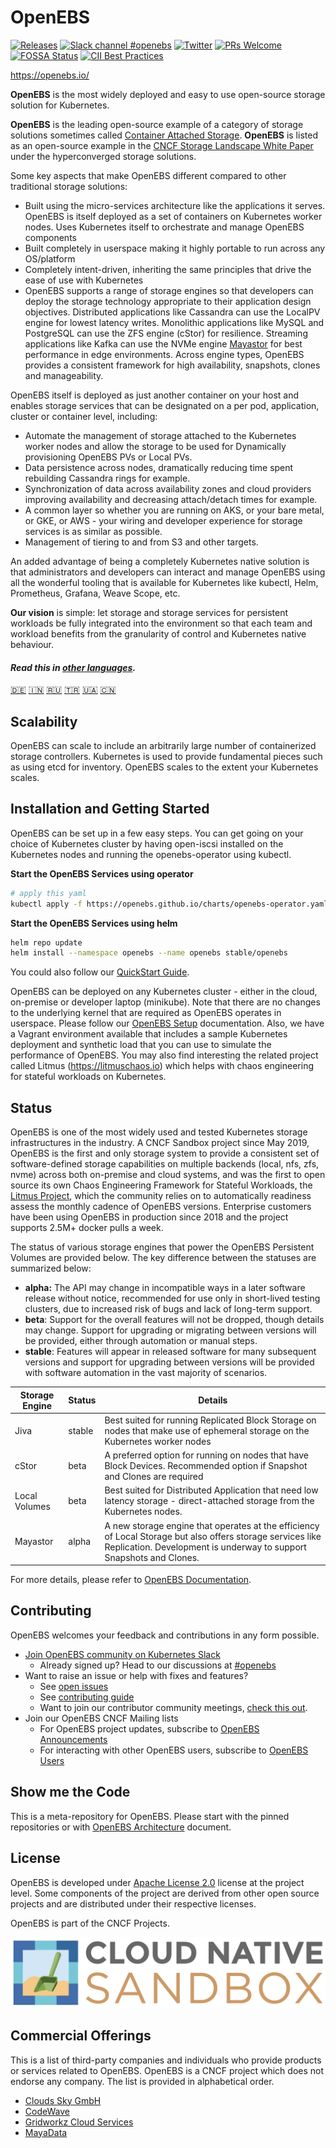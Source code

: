 # OpenEBS

[![Releases](https://img.shields.io/github/release/openebs/openebs/all.svg?style=flat-square)](https://github.com/openebs/openebs/releases)
[![Slack channel #openebs](https://img.shields.io/badge/slack-openebs-brightgreen.svg?logo=slack)](https://kubernetes.slack.com/messages/openebs)
[![Twitter](https://img.shields.io/twitter/follow/openebs.svg?style=social&label=Follow)](https://twitter.com/intent/follow?screen_name=openebs)
[![PRs Welcome](https://img.shields.io/badge/PRs-welcome-brightgreen.svg?style=flat-square)](https://github.com/openebs/openebs/blob/master/CONTRIBUTING.md)
[![FOSSA Status](https://app.fossa.com/api/projects/git%2Bgithub.com%2Fopenebs%2Fopenebs.svg?type=shield)](https://app.fossa.com/projects/git%2Bgithub.com%2Fopenebs%2Fopenebs?ref=badge_shield)
[![CII Best Practices](https://bestpractices.coreinfrastructure.org/projects/1754/badge)](https://bestpractices.coreinfrastructure.org/projects/1754)

https://openebs.io/

**OpenEBS** is the most widely deployed and easy to use open-source storage solution for Kubernetes.

**OpenEBS** is the leading open-source example of a category of storage solutions sometimes called [Container Attached Storage](https://www.cncf.io/blog/2018/04/19/container-attached-storage-a-primer/). **OpenEBS** is listed as an open-source example in the [CNCF Storage Landscape White Paper](https://github.com/cncf/sig-storage/blob/master/CNCF%20Storage%20Landscape%20-%20White%20Paper.pdf) under the hyperconverged storage solutions.

Some key aspects that make OpenEBS different compared to other traditional storage solutions:

- Built using the micro-services architecture like the applications it serves. OpenEBS is itself deployed as a set of containers on Kubernetes worker nodes. Uses Kubernetes itself to orchestrate and manage OpenEBS components
- Built completely in userspace making it highly portable to run across any OS/platform
- Completely intent-driven, inheriting the same principles that drive the ease of use with Kubernetes
- OpenEBS supports a range of storage engines so that developers can deploy the storage technology appropriate to their application design objectives. Distributed applications like Cassandra can use the LocalPV engine for lowest latency writes. Monolithic applications like MySQL and PostgreSQL can use the ZFS engine (cStor) for resilience. Streaming applications like Kafka can use the NVMe engine [Mayastor](https://github.com/openebs/Mayastor) for best performance in edge environments. Across engine types, OpenEBS provides a consistent framework for high availability, snapshots, clones and manageability.

OpenEBS itself is deployed as just another container on your host and enables storage services that can be designated on a per pod, application, cluster or container level, including:

- Automate the management of storage attached to the Kubernetes worker nodes and allow the storage to be used for Dynamically provisioning OpenEBS PVs or Local PVs.
- Data persistence across nodes, dramatically reducing time spent rebuilding Cassandra rings for example.
- Synchronization of data across availability zones and cloud providers improving availability and decreasing attach/detach times for example.
- A common layer so whether you are running on AKS, or your bare metal, or GKE, or AWS - your wiring and developer experience for storage services is as similar as possible.
- Management of tiering to and from S3 and other targets.

An added advantage of being a completely Kubernetes native solution is that administrators and developers can interact and manage OpenEBS using all the wonderful tooling that is available for Kubernetes like kubectl, Helm, Prometheus, Grafana, Weave Scope, etc.

**Our vision** is simple: let storage and storage services for persistent workloads be fully integrated into the environment so that each team and workload benefits from the granularity of control and Kubernetes native behaviour.

#### _Read this in [other languages](translations/TRANSLATIONS.md)._

[🇩🇪](translations/README.de.md)
[🇮🇳](translations/README.hi.md)
[🇷🇺](translations/README.ru.md)
[🇹🇷](translations/README.tr.md)
[🇺🇦](translations/README.ua.md)
[🇨🇳](translations/README.zh.md)

## Scalability

OpenEBS can scale to include an arbitrarily large number of containerized storage controllers. Kubernetes is used to provide fundamental pieces such as using etcd for inventory. OpenEBS scales to the extent your Kubernetes scales.

## Installation and Getting Started

OpenEBS can be set up in a few easy steps. You can get going on your choice of Kubernetes cluster by having open-iscsi installed on the Kubernetes nodes and running the openebs-operator using kubectl.

**Start the OpenEBS Services using operator**

```bash
# apply this yaml
kubectl apply -f https://openebs.github.io/charts/openebs-operator.yaml
```

**Start the OpenEBS Services using helm**

```bash
helm repo update
helm install --namespace openebs --name openebs stable/openebs
```

You could also follow our [QuickStart Guide](https://docs.openebs.io/docs/overview.html).

OpenEBS can be deployed on any Kubernetes cluster - either in the cloud, on-premise or developer laptop (minikube). Note that there are no changes to the underlying kernel that are required as OpenEBS operates in userspace. Please follow our [OpenEBS Setup](https://docs.openebs.io/docs/overview.html) documentation. Also, we have a Vagrant environment available that includes a sample Kubernetes deployment and synthetic load that you can use to simulate the performance of OpenEBS. You may also find interesting the related project called Litmus (https://litmuschaos.io) which helps with chaos engineering for stateful workloads on Kubernetes.

## Status

OpenEBS is one of the most widely used and tested Kubernetes storage infrastructures in the industry. A CNCF Sandbox project since May 2019, OpenEBS is the first and only storage system to provide a consistent set of software-defined storage capabilities on multiple backends (local, nfs, zfs, nvme) across both on-premise and cloud systems, and was the first to open source its own Chaos Engineering Framework for Stateful Workloads, the [Litmus Project](https://litmuschaos.io), which the community relies on to automatically readiness assess the monthly cadence of OpenEBS versions. Enterprise customers have been using OpenEBS in production since 2018 and the project supports 2.5M+ docker pulls a week.

The status of various storage engines that power the OpenEBS Persistent Volumes are provided below. The key difference between the statuses are summarized below:

- **alpha:** The API may change in incompatible ways in a later software release without notice, recommended for use only in short-lived testing clusters, due to increased risk of bugs and lack of long-term support.
- **beta**: Support for the overall features will not be dropped, though details may change. Support for upgrading or migrating between versions will be provided, either through automation or manual steps.
- **stable**: Features will appear in released software for many subsequent versions and support for upgrading between versions will be provided with software automation in the vast majority of scenarios.

| Storage Engine | Status | Details                                                                                                                                                                           |
| -------------- | ------ | --------------------------------------------------------------------------------------------------------------------------------------------------------------------------------- |
| Jiva           | stable | Best suited for running Replicated Block Storage on nodes that make use of ephemeral storage on the Kubernetes worker nodes                                                       |
| cStor          | beta   | A preferred option for running on nodes that have Block Devices. Recommended option if Snapshot and Clones are required                                                           |
| Local Volumes  | beta   | Best suited for Distributed Application that need low latency storage - direct-attached storage from the Kubernetes nodes.                                                        |
| Mayastor       | alpha  | A new storage engine that operates at the efficiency of Local Storage but also offers storage services like Replication. Development is underway to support Snapshots and Clones. |

For more details, please refer to [OpenEBS Documentation](https://docs.openebs.io/docs/next/quickstart.html).

## Contributing

OpenEBS welcomes your feedback and contributions in any form possible.

- [Join OpenEBS community on Kubernetes Slack](https://kubernetes.slack.com)
  - Already signed up? Head to our discussions at [#openebs](https://kubernetes.slack.com/messages/openebs/)
- Want to raise an issue or help with fixes and features?
  - See [open issues](https://github.com/openebs/openebs/issues)
  - See [contributing guide](./CONTRIBUTING.md)
  - Want to join our contributor community meetings, [check this out](./community/README.md).
- Join our OpenEBS CNCF Mailing lists
  - For OpenEBS project updates, subscribe to [OpenEBS Announcements](https://lists.cncf.io/g/cncf-openebs-announcements)
  - For interacting with other OpenEBS users, subscribe to [OpenEBS Users](https://lists.cncf.io/g/cncf-openebs-users)

## Show me the Code

This is a meta-repository for OpenEBS. Please start with the pinned repositories or with [OpenEBS Architecture](./contribute/design/README.md) document.

## License

OpenEBS is developed under [Apache License 2.0](https://github.com/openebs/openebs/blob/master/LICENSE) license at the project level. Some components of the project are derived from other open source projects and are distributed under their respective licenses.

OpenEBS is part of the CNCF Projects.

[![CNCF Sandbox Project](https://raw.githubusercontent.com/cncf/artwork/master/other/cncf-sandbox/horizontal/color/cncf-sandbox-horizontal-color.png)](https://landscape.cncf.io/selected=open-ebs)

## Commercial Offerings

This is a list of third-party companies and individuals who provide products or services related to OpenEBS. OpenEBS is a CNCF project which does not endorse any company. The list is provided in alphabetical order.

- [Clouds Sky GmbH](https://cloudssky.com/en/)
- [CodeWave](https://codewave.eu/)
- [Gridworkz Cloud Services](https://gridworkz.com/)
- [MayaData](https://mayadata.io/)
